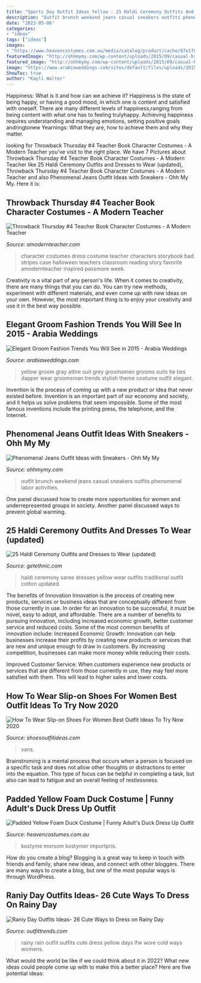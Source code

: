 ```yaml
---
title: "Sports Day Outfit Ideas Yellow : 25 Haldi Ceremony Outfits And Dresses To Wear (updated)"
description: "Outfit brunch weekend jeans casual sneakers outfits phenomenal labor activities"
date: "2023-05-06"
categories:
- "ideas"
tags: ["ideas"]
images:
- "https://www.heavencostumes.com.au/media/catalog/product/cache/87e1f69bc93e13dd75c69321dae7010a/s/m/smf-43390-adults-funny-yellow-duck-animal-fancy-dress-costume-side-image-2.jpg"
featuredImage: "http://ohhmymy.com/wp-content/uploads/2015/09/casual-brunch-outfit.jpg"
featured_image: "http://ohhmymy.com/wp-content/uploads/2015/09/casual-brunch-outfit.jpg"
image: "https://www.arabiaweddings.com/sites/default/files/uploads/2015/02/24/yellow_hint_groom.jpg"
ShowToc: true
author: "Kayli Walter"
---
```



Happiness: What is it and how can we achieve it?
Happiness is the state of being happy, or having a good mood, in which one is content and satisfied with oneself. There are many different levels of happiness,ranging from being content with what one has to feeling trulyhappy. Achieving happiness requires understanding and managing emotions, setting positive goals andringtonew Yearnings: What they are, how to achieve them and why they matter.

	

		
looking for Throwback Thursday #4 Teacher Book Character Costumes - A Modern Teacher you've visit to the right place. We have 7 Pictures about Throwback Thursday #4 Teacher Book Character Costumes - A Modern Teacher like 25 Haldi Ceremony Outfits and Dresses to Wear (updated), Throwback Thursday #4 Teacher Book Character Costumes - A Modern Teacher and also Phenomenal Jeans Outfit Ideas with Sneakers - Ohh My My. Here it is:
		
    
## Throwback Thursday #4 Teacher Book Character Costumes - A Modern Teacher

<img loading=lazy src="http://www.amodernteacher.com/wp-content/uploads/2013/10/costumes31.jpg" onerror="this.onerror=null;this.src='https://tse2.mm.bing.net/th?id=OIP.9txdI0l_01S0rzbQuobhkQAAAA&amp;pid=15.1';" alt="Throwback Thursday #4 Teacher Book Character Costumes - A Modern Teacher">

_Source: amodernteacher.com_

>character costumes dress costume teacher characters storybook bad stripes case halloween teachers classroom reading story favorite amodernteacher inspired passmore week. 

	

Creativity is a vital part of any person's life. When it comes to creativity, there are many things that you can do. You can try new methods, experiment with different materials, and even come up with new ideas on your own. However, the most important thing is to enjoy your creativity and use it in the best way possible.

    
## Elegant Groom Fashion Trends You Will See In 2015 - Arabia Weddings

<img loading=lazy src="https://www.arabiaweddings.com/sites/default/files/uploads/2015/02/24/yellow_hint_groom.jpg" onerror="this.onerror=null;this.src='https://tse2.mm.bing.net/th?id=OIP.Y1EpI13yefTEyQgibOpIlQHaLE&amp;pid=15.1';" alt="Elegant Groom Fashion Trends You Will See in 2015 - Arabia Weddings">

_Source: arabiaweddings.com_

>yellow groom gray attire suit grey groomsmen grooms suits tie ties dapper wear groomsman trends stylish theme costume outfit elegant. 

	

Invention is the process of coming up with a new product or idea that never existed before. Invention is an important part of our economy and society, and it helps us solve problems that seem impossible. Some of the most famous inventions include the printing press, the telephone, and the Internet.

    
## Phenomenal Jeans Outfit Ideas With Sneakers - Ohh My My

<img loading=lazy src="http://ohhmymy.com/wp-content/uploads/2015/09/casual-brunch-outfit.jpg" onerror="this.onerror=null;this.src='https://tse2.mm.bing.net/th?id=OIP.gO5otIRpzioc7q3mx9QqigHaMQ&amp;pid=15.1';" alt="Phenomenal Jeans Outfit Ideas with Sneakers - Ohh My My">

_Source: ohhmymy.com_

>outfit brunch weekend jeans casual sneakers outfits phenomenal labor activities. 

	

One panel discussed how to create more opportunities for women and underrepresented groups in society. Another panel discussed ways to prevent global warming.

    
## 25 Haldi Ceremony Outfits And Dresses To Wear (updated)

<img loading=lazy src="https://getethnic.com/wp-content/uploads/2019/08/11-1.jpeg" onerror="this.onerror=null;this.src='https://tse2.mm.bing.net/th?id=OIP.DCs3K4yDQfUaKacD-3xN6AHaK6&amp;pid=15.1';" alt="25 Haldi Ceremony Outfits and Dresses to Wear (updated)">

_Source: getethnic.com_

>haldi ceremony saree dresses yellow wear outfits traditional outfit cotton updated. 

	

The benefits of Innovation
Innovation is the process of creating new products, services or business ideas that are conceptually different from those currently in use. In order for an innovation to be successful, it must be novel, easy to adopt, and affordable. There are a number of benefits to pursuing innovation, including increased economic growth, better customer service and reduced costs. Some of the most common benefits of innovation include: 
Increased Economic Growth: Innovation can help businesses increase their profits by creating new products or services that are new and unique enough to draw in customers. By increasing competition, businesses can make more money while reducing their costs.

Improved Customer Service: When customers experience new products or services that are different from those currently in use, they may feel more satisfied with them. This will lead to higher sales and lower costs.

    
## How To Wear Slip-on Shoes For Women Best Outfit Ideas To Try Now 2020

<img loading=lazy src="http://shoesoutfitideas.com/wp-content/uploads/2020/02/slip-on-vans-oufit.jpg" onerror="this.onerror=null;this.src='https://tse1.mm.bing.net/th?id=OIP.yUw2mp2ywF4n64L7g_EHBgHaKx&amp;pid=15.1';" alt="How To Wear Slip-on Shoes For Women Best Outfit Ideas To Try Now 2020">

_Source: shoesoutfitideas.com_

>vans. 

	

Brainstroming is a mental process that occurs when a person is focused on a specific task and does not allow other thoughts or distractions to enter into the equation. This type of focus can be helpful in completing a task, but also can lead to fatigue and an overall feeling of restlessness.

    
## Padded Yellow Foam Duck Costume | Funny Adult&#039;s Duck Dress Up Outfit

<img loading=lazy src="https://www.heavencostumes.com.au/media/catalog/product/cache/87e1f69bc93e13dd75c69321dae7010a/s/m/smf-43390-adults-funny-yellow-duck-animal-fancy-dress-costume-side-image-2.jpg" onerror="this.onerror=null;this.src='https://tse2.mm.bing.net/th?id=OIP.2Wfcoo0t6aZbYcnZNbyR2QHaJ4&amp;pid=15.1';" alt="Padded Yellow Foam Duck Costume | Funny Adult&#039;s Duck Dress Up Outfit">

_Source: heavencostumes.com.au_

>kostyme morsom kostymer importpris. 

	

How do you create a blog?
Blogging is a great way to keep in touch with friends and family, share new ideas, and connect with other bloggers. There are many ways to create a blog, but one of the most popular ways is through WordPress.

    
## Raniy Day Outfits Ideas- 26 Cute Ways To Dress On Rainy Day

<img loading=lazy src="https://www.outfittrends.com/wp-content/uploads/2016/06/rainy-day-3.jpg" onerror="this.onerror=null;this.src='https://tse2.mm.bing.net/th?id=OIP._d6yCA8WLnKS3WlygJTGQwHaLH&amp;pid=15.1';" alt="Raniy Day Outfits Ideas- 26 Cute Ways to Dress on Rainy Day">

_Source: outfittrends.com_

>rainy rain outfit outfits cute dress yellow days lfw wore cold ways womens. 

	

What would the world be like if we could think about it in 2022? What new ideas could people come up with to make this a better place? Here are five potential ideas:

